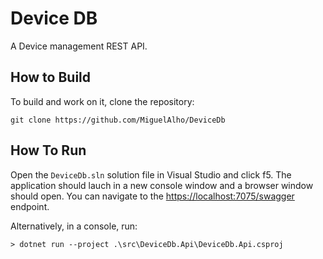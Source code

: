 # Device DB

A Device management REST API.



## How to Build

To build and work on it, clone the repository:

```
git clone https://github.com/MiguelAlho/DeviceDb
```

## How To Run

Open the `DeviceDb.sln` solution file in Visual Studio and click f5. The application 
should lauch in a new console window and a browser window should open. You can navigate 
to the [https://localhost:7075/swagger](https://localhost:7075/swagger) endpoint. 

Alternatively, in a console, run:

```
> dotnet run --project .\src\DeviceDb.Api\DeviceDb.Api.csproj
```



